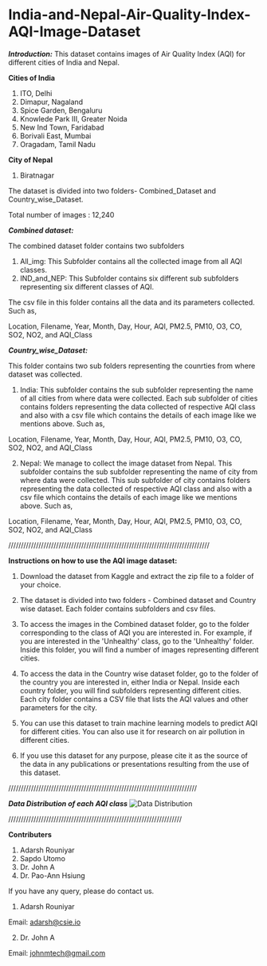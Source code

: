 # India-and-Nepal-Air-Quality-Index-AQI-Image-Dataset

***Introduction:***
This dataset contains images of Air Quality Index (AQI) for different cities of India and Nepal.

**Cities of India**

1. ITO, Delhi
2. Dimapur, Nagaland
3. Spice Garden, Bengaluru
4. Knowlede Park III, Greater Noida
5. New Ind Town, Faridabad
6. Borivali East, Mumbai
7. Oragadam, Tamil Nadu

**City of Nepal**
1. Biratnagar

The dataset is divided into two folders- Combined_Dataset and Country_wise_Dataset.

Total number of images : 12,240

***Combined dataset:***

The combined dataset folder contains two subfolders
1. All_img: This Subfolder contains all the collected image from all AQI classes.
2. IND_and_NEP: This Subfolder contains six different sub subfolders representing six different classes of AQI. 

The csv file in this folder contains all the data and its parameters collected. 
Such as,

Location, Filename, Year, Month, Day, Hour, AQI, PM2.5, PM10, O3, CO, SO2, NO2, and AQI_Class

***Country_wise_Dataset:***

This folder contains two sub folders representing the counrties from where dataset was collected.

1. India: 
This subfolder contains the sub subfolder representing the name of all cities from where data were collected.
Each sub subfolder of cities contains folders representing the data collected of respective AQI class and also with a csv file
which contains the details of each image like we mentions above. 
Such as,

Location, Filename, Year, Month, Day, Hour, AQI, PM2.5, PM10, O3, CO, SO2, NO2, and AQI_Class


2. Nepal: 
We manage to collect the image dataset from Nepal.
This subfolder contains the sub subfolder representing the name of city from where data were collected.
This sub subfolder of city contains folders representing the data collected of respective AQI class and also with a csv file
which contains the details of each image like we mentions above. 
Such as,

Location, Filename, Year, Month, Day, Hour, AQI, PM2.5, PM10, O3, CO, SO2, NO2, and AQI_Class

////////////////////////////////////////////////////////////////////////////////


****Instructions on how to use the AQI image dataset:****

1. Download the dataset from Kaggle and extract the zip file to a folder of your choice.

2. The dataset is divided into two folders - Combined dataset and Country wise dataset. 
Each folder contains subfolders and csv files.

3. To access the images in the Combined dataset folder, go to the folder corresponding to the class of AQI you are interested in. 
For example, if you are interested in the 'Unhealthy' class, go to the 'Unhealthy' folder. Inside this folder, 
you will find a number of images representing different cities.

4. To access the data in the Country wise dataset folder, go to the folder of the country you are interested in, either India or Nepal. 
Inside each country folder, you will find subfolders representing different cities. 
Each city folder contains a CSV file that lists the AQI values and other parameters for the city.

5. You can use this dataset to train machine learning models to predict AQI for different cities. 
You can also use it for research on air pollution in different cities.

6. If you use this dataset for any purpose, please cite it as the source of the data in any publications or presentations 
resulting from the use of this dataset.

///////////////////////////////////////////////////////////////////////////

***Data Distribution of each AQI class***
![Data Distribution](https://user-images.githubusercontent.com/111570911/232965276-6c7e5726-308c-478d-a9cd-3654de8a3835.png)


/////////////////////////////////////////////////////////////////////

**Contributers**
1. Adarsh Rouniyar
2. Sapdo Utomo
3. Dr. John A
4. Dr. Pao-Ann Hsiung


If you have any query, please do contact us.
1. Adarsh Rouniyar

Email: adarsh@csie.io

2. Dr. John A

Email: johnmtech@gmail.com 
